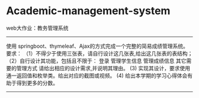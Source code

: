 # Academic-management-system
web大作业：教务管理系统
*******************************************************************
使用 springboot、thymeleaf、Ajax的方式完成一个完整的简易成绩管理系统。
要求：
（1）不得少于使用三张表，请自行设计这几张表,给出这几张表的表结构；
（2）自行设计其功能，包括且不限于：
     登录
     管理学生信息
     管理成绩信息
     其它需要的管理方式
请给出相应的设计需求,并说明其理由。
(3)  实现其设计，要求使用通一返回值和枚举类。给出对应的截图或视频。
(4)  给出本学期的学习心得体会有助于得到更多的分数。
******************************************************************
